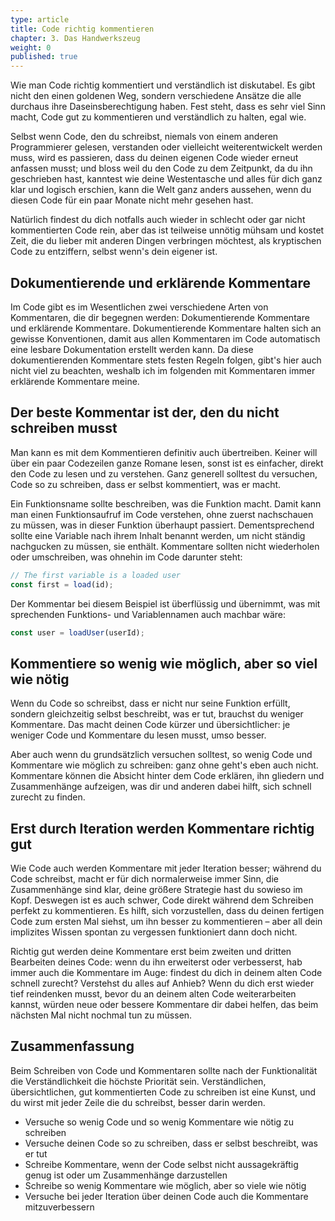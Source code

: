 ```yaml
---
type: article
title: Code richtig kommentieren
chapter: 3. Das Handwerkszeug
weight: 0
published: true
---
```


Wie man Code richtig kommentiert und verständlich ist diskutabel. Es gibt nicht den einen goldenen Weg, sondern verschiedene Ansätze die alle durchaus ihre Daseinsberechtigung haben. Fest steht, dass es sehr viel Sinn macht, Code gut zu kommentieren und verständlich zu halten, egal wie.

Selbst wenn Code, den du schreibst, niemals von einem anderen Programmierer gelesen, verstanden oder vielleicht weiterentwickelt werden muss, wird es passieren, dass du deinen eigenen Code wieder erneut anfassen musst; und bloss weil du den Code zu dem Zeitpunkt, da du ihn geschrieben hast, kanntest wie deine Westentasche und alles für dich ganz klar und logisch erschien, kann die Welt ganz anders aussehen, wenn du diesen Code für ein paar Monate nicht mehr gesehen hast.

Natürlich findest du dich notfalls auch wieder in schlecht oder gar nicht kommentierten Code rein, aber das ist teilweise unnötig mühsam und kostet Zeit, die du lieber mit anderen Dingen verbringen möchtest, als kryptischen Code zu entziffern, selbst wenn's dein eigener ist.

## Dokumentierende und erklärende Kommentare

Im Code gibt es im Wesentlichen zwei verschiedene Arten von Kommentaren, die dir begegnen werden: Dokumentierende Kommentare und erklärende Kommentare. Dokumentierende Kommentare halten sich an gewisse Konventionen, damit aus allen Kommentaren im Code automatisch eine lesbare Dokumentation erstellt werden kann. Da diese dokumentierenden Kommentare stets festen Regeln folgen, gibt's hier auch nicht viel zu beachten, weshalb ich im folgenden mit Kommentaren immer erklärende Kommentare meine.

## Der beste Kommentar ist der, den du nicht schreiben musst

Man kann es mit dem Kommentieren definitiv auch übertreiben. Keiner will über ein paar Codezeilen ganze Romane lesen, sonst ist es einfacher, direkt den Code zu lesen und zu verstehen. Ganz generell solltest du versuchen, Code so zu schreiben, dass er selbst kommentiert, was er macht.

Ein Funktionsname sollte beschreiben, was die Funktion macht. Damit kann man einen Funktionsaufruf im Code verstehen, ohne zuerst nachschauen zu müssen, was in dieser Funktion überhaupt passiert. Dementsprechend sollte eine Variable nach ihrem Inhalt benannt werden, um nicht ständig nachgucken zu müssen, sie enthält. Kommentare sollten nicht wiederholen oder umschreiben, was ohnehin im Code darunter steht:

```js
// The first variable is a loaded user
const first = load(id);
```

Der Kommentar bei diesem Beispiel ist überflüssig und übernimmt, was mit sprechenden Funktions- und Variablennamen auch machbar wäre:

```js
const user = loadUser(userId);
```

## Kommentiere so wenig wie möglich, aber so viel wie nötig

Wenn du Code so schreibst, dass er nicht nur seine Funktion erfüllt, sondern gleichzeitig selbst beschreibt, was er tut, brauchst du weniger Kommentare. Das macht deinen Code kürzer und übersichtlicher: je weniger Code und Kommentare du lesen musst, umso besser.

Aber auch wenn du grundsätzlich versuchen solltest, so wenig Code und Kommentare wie möglich zu schreiben: ganz ohne geht's eben auch nicht. Kommentare können die Absicht hinter dem Code erklären, ihn gliedern und Zusammenhänge aufzeigen, was dir und anderen dabei hilft, sich schnell zurecht zu finden.

## Erst durch Iteration werden Kommentare richtig gut

Wie Code auch werden Kommentare mit jeder Iteration besser; während du Code schreibst, macht er für dich normalerweise immer Sinn, die Zusammenhänge sind klar, deine größere Strategie hast du sowieso im Kopf. Deswegen ist es auch schwer, Code direkt während dem Schreiben perfekt zu kommentieren. Es hilft, sich vorzustellen, dass du deinen fertigen Code zum ersten Mal siehst, um ihn besser zu kommentieren – aber all dein implizites Wissen spontan zu vergessen funktioniert dann doch nicht.

Richtig gut werden deine Kommentare erst beim zweiten und dritten Bearbeiten deines Code: wenn du ihn erweiterst oder verbesserst, hab immer auch die Kommentare im Auge: findest du dich in deinem alten Code schnell zurecht? Verstehst du alles auf Anhieb? Wenn du dich erst wieder tief reindenken musst, bevor du an deinem alten Code weiterarbeiten kannst, würden neue oder bessere Kommentare dir dabei helfen, das beim nächsten Mal nicht nochmal tun zu müssen.

## Zusammenfassung

Beim Schreiben von Code und Kommentaren sollte nach der Funktionalität die Verständlichkeit die höchste Priorität sein. Verständlichen, übersichtlichen, gut kommentierten Code zu schreiben ist eine Kunst, und du wirst mit jeder Zeile die du schreibst, besser darin werden.

- Versuche so wenig Code und so wenig Kommentare wie nötig zu schreiben
- Versuche deinen Code so zu schreiben, dass er selbst beschreibt, was er tut
- Schreibe Kommentare, wenn der Code selbst nicht aussagekräftig genug ist oder um Zusammenhänge darzustellen
- Schreibe so wenig Kommentare wie möglich, aber so viele wie nötig
- Versuche bei jeder Iteration über deinen Code auch die Kommentare mitzuverbessern

<img src="https://vg09.met.vgwort.de/na/09a580f4b5714301a099bcf671a3a692" width="1" height="1" alt="">

